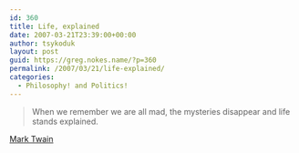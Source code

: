 ```yaml
---
id: 360
title: Life, explained
date: 2007-03-21T23:39:00+00:00
author: tsykoduk
layout: post
guid: https://greg.nokes.name/?p=360
permalink: /2007/03/21/life-explained/
categories:
  - Philosophy! and Politics!
---
```

<blockquote>When we remember we are all mad, the mysteries disappear and life stands explained.</blockquote>

<p><a href="http://www.quotationspage.com/quote/1280.html">Mark Twain</a></p>